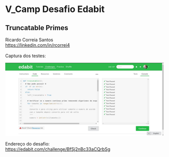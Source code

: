 # V_Camp Desafio Edabit

## Truncatable Primes
Ricardo Correia Santos <br/>
https://linkedin.com/in/rcorrei4 <br/><br/>
Captura dos testes:

![Captura dos testes](captura-dos-testes.jpg)

Endereço do desafio:  
https://edabit.com/challenge/BfSj2nBc33aCQrbSg